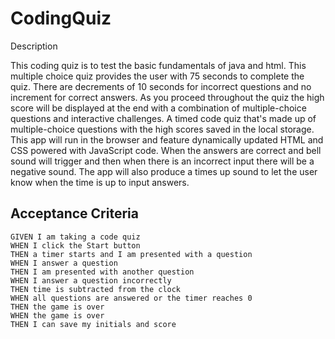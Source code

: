 # CodingQuiz

Description

This coding quiz is to test the basic fundamentals of java and html. This multiple choice quiz provides the user with 75 seconds to complete the quiz. 
There are decrements of 10 seconds for incorrect questions and no increment for correct answers. As you proceed throughout the quiz the high score will be displayed at the end with 
a combination of multiple-choice questions and interactive challenges. A timed code quiz that's made up of multiple-choice questions with the high scores saved in the local storage.
This app will run in the browser and feature dynamically updated HTML and CSS powered with JavaScript code. 
When the answers are correct and bell sound will trigger and then when there is an incorrect input there will be a negative sound. 
The app will also produce a times up sound to let the user know when the time is up to input answers.

## Acceptance Criteria

```
GIVEN I am taking a code quiz
WHEN I click the Start button
THEN a timer starts and I am presented with a question
WHEN I answer a question
THEN I am presented with another question
WHEN I answer a question incorrectly
THEN time is subtracted from the clock
WHEN all questions are answered or the timer reaches 0
THEN the game is over
WHEN the game is over
THEN I can save my initials and score
```


